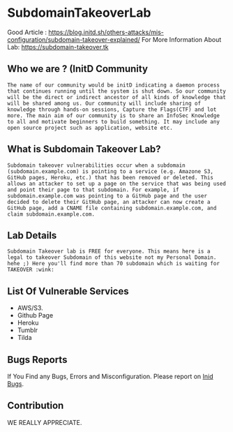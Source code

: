 # SubdomainTakeoverLab

Good Article : https://blog.initd.sh/others-attacks/mis-configuration/subdomain-takeover-explained/ 
For More Information About Lab: https://subdomain-takeover.tk


## Who we are ? (InitD Community
```
The name of our community would be initD indicating a daemon process that continues running until the system is shut down. So our community will be the direct or indirect ancestor of all kinds of knowledge that will be shared among us. Our community will include sharing of knowledge through hands-on sessions, Capture the Flags(CTF) and lot more. The main aim of our community is to share an InfoSec Knowledge to all and motivate beginners to build something. It may include any open source project such as application, website etc.
```

## What is Subdomain Takeover Lab?
```
Subdomain takeover vulnerabilities occur when a subdomain (subdomain.example.com) is pointing to a service (e.g. Amazone S3, GitHub pages, Heroku, etc.) that has been removed or deleted. This allows an attacker to set up a page on the service that was being used and point their page to that subdomain. For example, if subdomain.example.com was pointing to a GitHub page and the user decided to delete their GitHub page, an attacker can now create a GitHub page, add a CNAME file containing subdomain.example.com, and claim subdomain.example.com.
```

## Lab Details
```
Subdomain Takeover lab is FREE for everyone. This means here is a legal to takeover Subdomain of this website not my Personal Domain. hehe ;) Here you'll find more than 70 subdomain which is waiting for TAKEOVER :wink:
``` 
## List Of Vulnerable Services
- AWS/S3.
- Github Page
- Heroku
- Tumblr
- Tilda

## Bugs Reports
If You Find any Bugs, Errors and Misconfiguration. Please report on  [Inid Bugs](https://bugs.initd.sh/).

## Contribution
WE REALLY APPRECIATE. 
